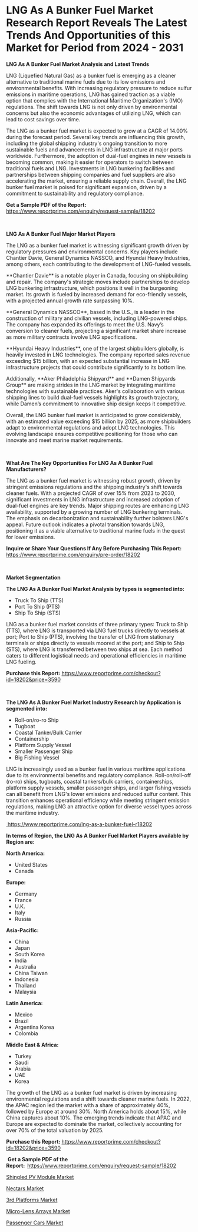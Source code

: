 <p><h1>LNG As A Bunker Fuel Market Research Report Reveals The Latest Trends And Opportunities of this Market for Period from 2024 - 2031</h1></p><p><strong>LNG As A Bunker Fuel Market Analysis and Latest Trends</strong></p>
<p><p>LNG (Liquefied Natural Gas) as a bunker fuel is emerging as a cleaner alternative to traditional marine fuels due to its low emissions and environmental benefits. With increasing regulatory pressure to reduce sulfur emissions in maritime operations, LNG has gained traction as a viable option that complies with the International Maritime Organization's (IMO) regulations. The shift towards LNG is not only driven by environmental concerns but also the economic advantages of utilizing LNG, which can lead to cost savings over time.</p><p>The LNG as a bunker fuel market is expected to grow at a CAGR of 14.00% during the forecast period. Several key trends are influencing this growth, including the global shipping industry's ongoing transition to more sustainable fuels and advancements in LNG infrastructure at major ports worldwide. Furthermore, the adoption of dual-fuel engines in new vessels is becoming common, making it easier for operators to switch between traditional fuels and LNG. Investments in LNG bunkering facilities and partnerships between shipping companies and fuel suppliers are also accelerating the market, ensuring a reliable supply chain. Overall, the LNG bunker fuel market is poised for significant expansion, driven by a commitment to sustainability and regulatory compliance.</p></p>
<p><strong>Get a Sample PDF of the Report:&nbsp;</strong> <a href="https://www.reportprime.com/enquiry/request-sample/18202?utm_campaign=1143&utm_medium=2&utm_source=Github&utm_content=ia&utm_term=27112024&utm_id=lng-as-a-bunker-fuel">https://www.reportprime.com/enquiry/request-sample/18202</a></p>
<p>&nbsp;</p>
<p><strong>LNG As A Bunker Fuel Major Market Players</strong></p>
<p><p>The LNG as a bunker fuel market is witnessing significant growth driven by regulatory pressures and environmental concerns. Key players include Chantier Davie, General Dynamics NASSCO, and Hyundai Heavy Industries, among others, each contributing to the development of LNG-fueled vessels.</p><p>**Chantier Davie** is a notable player in Canada, focusing on shipbuilding and repair. The company's strategic moves include partnerships to develop LNG bunkering infrastructure, which positions it well in the burgeoning market. Its growth is fueled by increased demand for eco-friendly vessels, with a projected annual growth rate surpassing 10%.</p><p>**General Dynamics NASSCO**, based in the U.S., is a leader in the construction of military and civilian vessels, including LNG-powered ships. The company has expanded its offerings to meet the U.S. Navy’s conversion to cleaner fuels, projecting a significant market share increase as more military contracts involve LNG specifications. </p><p>**Hyundai Heavy Industries**, one of the largest shipbuilders globally, is heavily invested in LNG technologies. The company reported sales revenue exceeding $15 billion, with an expected substantial increase in LNG infrastructure projects that could contribute significantly to its bottom line.</p><p>Additionally, **Aker Philadelphia Shipyard** and **Damen Shipyards Group** are making strides in the LNG market by integrating maritime technologies with sustainable practices. Aker's collaboration with various shipping lines to build dual-fuel vessels highlights its growth trajectory, while Damen’s commitment to innovative ship design keeps it competitive.</p><p>Overall, the LNG bunker fuel market is anticipated to grow considerably, with an estimated value exceeding $15 billion by 2025, as more shipbuilders adapt to environmental regulations and adopt LNG technologies. This evolving landscape ensures competitive positioning for those who can innovate and meet marine market requirements.</p></p>
<p>&nbsp;</p>
<p><strong>What Are The Key Opportunities For LNG As A Bunker Fuel Manufacturers?</strong></p>
<p><p>The LNG as a bunker fuel market is witnessing robust growth, driven by stringent emissions regulations and the shipping industry's shift towards cleaner fuels. With a projected CAGR of over 15% from 2023 to 2030, significant investments in LNG infrastructure and increased adoption of dual-fuel engines are key trends. Major shipping routes are enhancing LNG availability, supported by a growing number of LNG bunkering terminals. The emphasis on decarbonization and sustainability further bolsters LNG's appeal. Future outlook indicates a pivotal transition towards LNG, positioning it as a viable alternative to traditional marine fuels in the quest for lower emissions.</p></p>
<p><strong>Inquire or Share Your Questions If Any Before Purchasing This Report:</strong> <a href="https://www.reportprime.com/enquiry/pre-order/18202?utm_campaign=1143&utm_medium=2&utm_source=Github&utm_content=ia&utm_term=27112024&utm_id=lng-as-a-bunker-fuel">https://www.reportprime.com/enquiry/pre-order/18202</a></p>
<p>&nbsp;</p>
<p><strong>Market Segmentation</strong></p>
<p><strong>The LNG As A Bunker Fuel Market Analysis by types is segmented into:</strong></p>
<p><ul><li>Truck To Ship (TTS)</li><li>Port To Ship (PTS)</li><li>Ship To Ship (STS)</li></ul></p>
<p><p>LNG as a bunker fuel market consists of three primary types: Truck to Ship (TTS), where LNG is transported via LNG fuel trucks directly to vessels at port; Port to Ship (PTS), involving the transfer of LNG from stationary terminals or ships directly to vessels moored at the port; and Ship to Ship (STS), where LNG is transferred between two ships at sea. Each method caters to different logistical needs and operational efficiencies in maritime LNG fueling.</p></p>
<p><strong>Purchase this Report:&nbsp;</strong><a href="https://www.reportprime.com/checkout?id=18202&price=3590&utm_campaign=1143&utm_medium=2&utm_source=Github&utm_content=ia&utm_term=27112024&utm_id=lng-as-a-bunker-fuel">https://www.reportprime.com/checkout?id=18202&price=3590</a></p>
<p>&nbsp;</p>
<p><strong>The LNG As A Bunker Fuel Market Industry Research by Application is segmented into:</strong></p>
<p><ul><li>Roll-on/ro-ro Ship</li><li>Tugboat</li><li>Coastal Tanker/Bulk Carrier</li><li>Containership</li><li>Platform Supply Vessel</li><li>Smaller Passenger Ship</li><li>Big Fishing Vessel</li></ul></p>
<p><p>LNG is increasingly used as a bunker fuel in various maritime applications due to its environmental benefits and regulatory compliance. Roll-on/roll-off (ro-ro) ships, tugboats, coastal tankers/bulk carriers, containerships, platform supply vessels, smaller passenger ships, and larger fishing vessels can all benefit from LNG's lower emissions and reduced sulfur content. This transition enhances operational efficiency while meeting stringent emission regulations, making LNG an attractive option for diverse vessel types across the maritime industry.</p></p>
<p><a href="https://www.reportprime.com/lng-as-a-bunker-fuel-r18202?utm_campaign=1143&utm_medium=2&utm_source=Github&utm_content=ia&utm_term=27112024&utm_id=lng-as-a-bunker-fuel">&nbsp;https://www.reportprime.com/lng-as-a-bunker-fuel-r18202</a></p>
<p><strong>In terms of Region, the LNG As A Bunker Fuel Market Players available by Region are:</strong></p>
<p>
    <p> <strong> North America: </strong>
        <ul>
            <li>United States</li>
            <li>Canada</li>
        </ul>
        </p> 
    <p> <strong> Europe: </strong>
        <ul>
            <li>Germany</li>
            <li>France</li>
            <li>U.K.</li>
            <li>Italy</li>
            <li>Russia</li>
        </ul>
        </p> 
    <p> <strong> Asia-Pacific: </strong>
        <ul>
            <li>China</li>
            <li>Japan</li>
            <li>South Korea</li>
            <li>India</li>
            <li>Australia</li>
            <li>China Taiwan</li>
            <li>Indonesia</li>
            <li>Thailand</li>
            <li>Malaysia</li>
        </ul>
        </p> 
    <p> <strong> Latin America: </strong>
        <ul>
            <li>Mexico</li>
            <li>Brazil</li>
            <li>Argentina Korea</li>
            <li>Colombia</li>
        </ul>
        </p> 
    <p> <strong> Middle East & Africa: </strong>
        <ul>
            <li>Turkey</li>
            <li>Saudi</li>
            <li>Arabia</li>
            <li>UAE</li>
            <li>Korea</li>
        </ul>
    </p>
    </p>
<p><p>The growth of the LNG as a bunker fuel market is driven by increasing environmental regulations and a shift towards cleaner marine fuels. In 2022, the APAC region led the market with a share of approximately 40%, followed by Europe at around 30%. North America holds about 15%, while China captures about 10%. The emerging trends indicate that APAC and Europe are expected to dominate the market, collectively accounting for over 70% of the total valuation by 2025.</p></p>
<p><strong>Purchase this Report: </strong><a href="https://www.reportprime.com/checkout?id=18202&price=3590&utm_campaign=1143&utm_medium=2&utm_source=Github&utm_content=ia&utm_term=27112024&utm_id=lng-as-a-bunker-fuel">https://www.reportprime.com/checkout?id=18202&price=3590</a></p>
<p>&nbsp;<strong>Get a Sample PDF of the Report:&nbsp;&nbsp;</strong><a href="https://www.reportprime.com/enquiry/request-sample/18202?utm_campaign=1143&utm_medium=2&utm_source=Github&utm_content=ia&utm_term=27112024&utm_id=lng-as-a-bunker-fuel">https://www.reportprime.com/enquiry/request-sample/18202</a></p>
<p><strong></strong></p>
<p><p><a href="https://github.com/ryanbell8967/Market-Research-Report-List-1/blob/main/shingled-pv-module-market.md?utm_campaign=1143&utm_medium=2&utm_source=Github&utm_content=ia&utm_term=27112024&utm_id=lng-as-a-bunker-fuel">Shingled PV Module Market</a></p><p><a href="https://www.linkedin.com/pulse/projecting-nectars-markets-rapid-growthwith-cagr-138-from-n0npf?utm_campaign=1143&utm_medium=2&utm_source=Github&utm_content=ia&utm_term=27112024&utm_id=lng-as-a-bunker-fuel">Nectars Market</a></p><p><a href="https://issuu.com/reportprime-2/docs/3rd-platforms-market-size-2030.pptx_597022692da5d9?utm_campaign=1143&utm_medium=2&utm_source=Github&utm_content=ia&utm_term=27112024&utm_id=lng-as-a-bunker-fuel">3rd Platforms Market</a></p><p><a href="https://github.com/yoshih12/Market-Research-Report-List-4/blob/main/micro-lens-arrays-market.md?utm_campaign=1143&utm_medium=2&utm_source=Github&utm_content=ia&utm_term=27112024&utm_id=lng-as-a-bunker-fuel">Micro-Lens Arrays Market</a></p><p><a href="https://www.linkedin.com/pulse/passenger-cars-market-highlights-industry-growth-98-cagr-38iuf?utm_campaign=1143&utm_medium=2&utm_source=Github&utm_content=ia&utm_term=27112024&utm_id=lng-as-a-bunker-fuel">Passenger Cars Market</a></p></p>